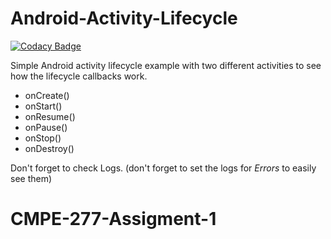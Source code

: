# Android-Activity-Lifecycle

[![Codacy Badge](https://api.codacy.com/project/badge/Grade/3cb7ca412bfe46ccbfe0dd09108dde84)](https://app.codacy.com/app/grrigore/Android-Activity-Lifecycle?utm_source=github.com&utm_medium=referral&utm_content=grrigore/Android-Activity-Lifecycle&utm_campaign=badger)

Simple Android activity lifecycle example with two different activities to see how the lifecycle callbacks work.

* onCreate()
* onStart()
* onResume()
* onPause()
* onStop()
* onDestroy()

Don't forget to check Logs. (don't forget to set the logs for *Errors* to easily see them)

# CMPE-277-Assigment-1
